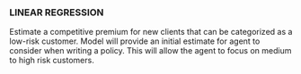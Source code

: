 ### LINEAR REGRESSION

Estimate a competitive premium for new clients that can be categorized as a low-risk customer. Model will provide an initial estimate for agent to consider when writing a policy. This will allow the agent to focus on medium to high risk customers.